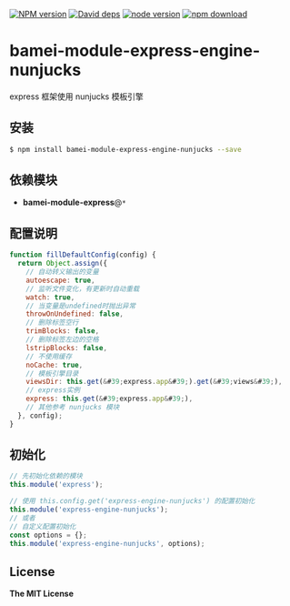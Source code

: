 [![NPM version][npm-image]][npm-url]
[![David deps][david-image]][david-url]
[![node version][node-image]][node-url]
[![npm download][download-image]][download-url]

[npm-image]: https://img.shields.io/npm/v/bamei-module-express-engine-nunjucks.svg?style=flat-square
[npm-url]: https://npmjs.org/package/bamei-module-express-engine-nunjucks
[david-image]: https://img.shields.io/david/leizongmin/bamei.svg?style=flat-square
[david-url]: https://david-dm.org/leizongmin/bamei
[node-image]: https://img.shields.io/badge/node.js-%3E=_4.0-green.svg?style=flat-square
[node-url]: http://nodejs.org/download/
[download-image]: https://img.shields.io/npm/dm/bamei-module-express-engine-nunjucks.svg?style=flat-square
[download-url]: https://npmjs.org/package/bamei-module-express-engine-nunjucks

# bamei-module-express-engine-nunjucks

express 框架使用 nunjucks 模板引擎

## 安装

```bash
$ npm install bamei-module-express-engine-nunjucks --save
```

## 依赖模块

+ **bamei-module-express**@`*`


## 配置说明

```javascript
function fillDefaultConfig(config) {
  return Object.assign({
    // 自动转义输出的变量
    autoescape: true,
    // 监听文件变化，有更新时自动重载
    watch: true,
    // 当变量是undefined时抛出异常
    throwOnUndefined: false,
    // 删除标签空行
    trimBlocks: false,
    // 删除标签左边的空格
    lstripBlocks: false,
    // 不使用缓存
    noCache: true,
    // 模板引擎目录
    viewsDir: this.get(&#39;express.app&#39;).get(&#39;views&#39;),
    // express实例
    express: this.get(&#39;express.app&#39;),
    // 其他参考 nunjucks 模块
  }, config);
}
```

## 初始化

```javascript
// 先初始化依赖的模块
this.module('express');

// 使用 this.config.get('express-engine-nunjucks') 的配置初始化
this.module('express-engine-nunjucks');
// 或者
// 自定义配置初始化
const options = {};
this.module('express-engine-nunjucks', options);
```

## License

**The MIT License**
